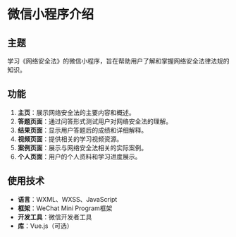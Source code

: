 # 微信小程序介绍

## 主题
学习《网络安全法》的微信小程序，旨在帮助用户了解和掌握网络安全法律法规的知识。

## 功能
1. **主页**：展示网络安全法的主要内容和概述。
2. **答题页面**：通过问答形式测试用户对网络安全法的理解。
3. **结果页面**：显示用户答题后的成绩和详细解释。
4. **视频页面**：提供相关的学习视频资源。
5. **案例页面**：展示与网络安全法相关的实际案例。
6. **个人页面**：用户的个人资料和学习进度展示。

## 使用技术
- **语言**：WXML、WXSS、JavaScript
- **框架**：WeChat Mini Program框架
- **开发工具**：微信开发者工具
- **库**：Vue.js（可选）
